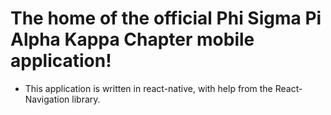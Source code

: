# The home of the official Phi Sigma Pi Alpha Kappa Chapter mobile application!
 - This application is written in react-native, with help from the React-Navigation library.
